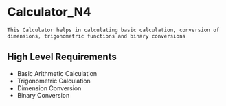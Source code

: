 # Calculator_N4
    This Calculator helps in calculating basic calculation, conversion of dimensions, trigonometric functions and binary conversions
    
## High Level Requirements

 - Basic Arithmetic Calculation
 - Trigonometric Calculation 
 - Dimension Conversion
 - Binary Conversion
